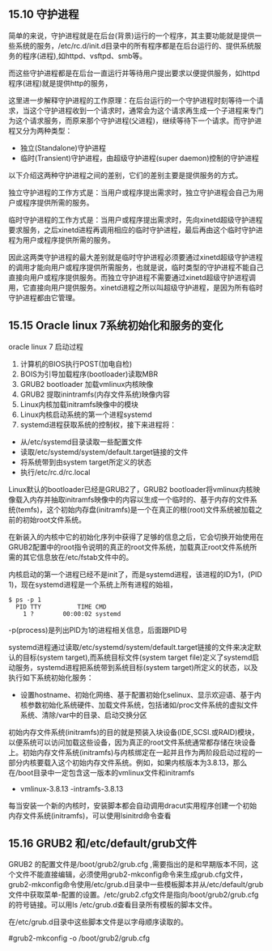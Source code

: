 15.10 守护进程
---

简单的来说，守护进程就是在后台(背景)运行的一个程序，其主要功能就是提供一些系统的服务，/etc/rc.d/init.d目录中的所有程序都是在后台运行的、提供系统服务的程序(进程),如httpd、vsftpd、smb等。

而这些守护进程都是在后台一直运行并等待用户提出要求以便提供服务，如httpd程序(进程)就是提供http的服务，

这里进一步解释守护进程的工作原理：在后台运行的一个守护进程时刻等待一个请求，当这个守护进程收到一个请求时，通常会为这个请求再生成一个子进程来专门为这个请求服务，而原来那个守护进程(父进程)，继续等待下一个请求。而守护进程又分为两种类型：
-  独立(Standalone)守护进程
-  临时(Transient)守护进程，由超级守护进程(super daemon)控制的守护进程

以下介绍这两种守护进程之间的差别，它们的差别主要是提供服务的方式。

独立守护进程的工作方式是：当用户或程序提出需求时，独立守护进程会自己为用户或程序提供所需的服务。

临时守护进程的工作方式是：当用户或程序提出需求时，先向xinetd超级守护进程要求服务，之后xinetd进程再调用相应的临时守护进程，最后再由这个临时守护进程为用户或程序提供所需的服务。

因此这两类守护进程的最大差别就是临时守护进程必须要通过xinetd超级守护进程的调用才能向用户或程序提供所需服务，也就是说，临时类型的守护进程不能自己直接向用户或程序提供服务。而独立守护进程不需要通过xinetd超级守护进程调用，它直接向用户提供服务。xinetd进程之所以叫超级守护进程，是因为所有临时守护进程都由它管理。

15.15 Oracle linux 7系统初始化和服务的变化
---

oracle linux 7 启动过程
1. 计算机的BIOS执行POST(加电自检)
2. BOIS为引导加载程序(bootloader)读取MBR
3. GRUB2 bootloader 加载vmlinux内核映像
4. GRUB2 提取inintramfs(内存文件系统)映像内容
5. Linux内核加载initramfs映像中的模块
6. Linux内核启动系统的第一个进程systemd
7. systemd进程获取系统的控制权，接下来进程将：
- 从/etc/systemd目录读取一些配置文件
- 读取/etc/systemd/system/default.target链接的文件
- 将系统带到由system target所定义的状态
- 执行/etc/rc.d/rc.local

Linux默认的bootloader已经是GRUB2了，GRUB2 bootloader将vmlinux内核映像载入内存并抽取initramfs映像中的内容以生成一个临时的、基于内存的文件系统(temfs)，这个初始内存盘(initramfs)是一个在真正的根(root)文件系统被加载之前的初始root文件系统。

在新装入的内核中它的初始化序列中获得了足够的信息之后，它会切换开始使用在GRUB2配置中的root指令说明的真正的root文件系统，加载真正root文件系统所需的其它信息放在/etc/fstab文件中的。

内核启动的第一个进程已经不是init了，而是systemd进程，该进程的ID为1，(PID 1)，现在systemd进程是一个系统上所有进程的始祖，
```shell
$ ps -p 1
  PID TTY          TIME CMD
    1 ?        00:00:02 systemd
```
-p(process)是列出PID为1的进程相关信息，后面跟PID号

systemd进程通过读取/etc/systemd/system/default.target链接的文件来决定默认的目标(system target),而系统目标文件(system target file)定义了systemd启动服务，systemd进程把系统带到系统目标(system target)所定义的状态，以及执行如下系统初始化服务：
- 设置hostname、初始化网络、基于配置初始化selinux、显示欢迎语、基于内核参数初始化系统硬件、加载文件系统，包括诸如/proc文件系统的虚拟文件系统、清除/var中的目录、启动交换分区

初始内存文件系统(initramfs)的目的就是预装入块设备(IDE,SCSI.或RAID)模块，以便系统可以访问加载这些设备，因为真正的root文件系统通常都存储在块设备上。初始内存文件系统(initramfs)与内核绑定在一起并且作为两阶段启动过程的一部分内核要载入这个初始内存文件系统。例如，如果内核版本为3.8.13，那么在/boot目录中一定包含这一版本的vmlinux文件和initramfs
- vmlinux-3.8.13
-intramfs-3.8.13

每当安装一个新的内核时，安装脚本都会自动调用dracut实用程序创建一个初始内存文件系统(initramfs)，可以使用lsinitrd命令查看

15.16 GRUB2 和/etc/default/grub文件
---

GRUB2 的配置文件是/boot/grub2/grub.cfg ,需要指出的是和早期版本不同，这个文件不能直接编辑，必须使用grub2-mkconfig命令来生成grub.cfg文件，grub2-mkconfig命令使用/etc/grub.d目录中一些模板脚本并从/etc/default/grub文件中获取菜单-配置的设置。/etc/grub2.cfg文件是指向/boot/grub2/grub.cfg的符号链接。可以用ls /etc/grub.d查看目录所有模板的脚本文件。

在/etc/grub.d目录中这些脚本文件是以字母顺序读取的。

#grub2-mkconfig -o /boot/grub2/grub.cfg
